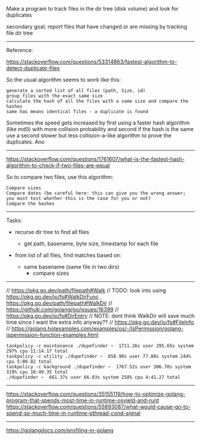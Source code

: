 
Make a program to track files in the dir tree (disk volume) and look for duplicates

secondary goal; report files that have changed or are missing by tracking file dir tree

-----
Reference:

https://stackoverflow.com/questions/53314863/fastest-algorithm-to-detect-duplicate-files


So the usual algorithm seems to work like this:

    generate a sorted list of all files (path, Size, id)
    group files with the exact same size
    calculate the hash of all the files with a same size and compare the hashes
    same has means identical files - a duplicate is found

Sometimes the speed gets increased by first using a faster hash algorithm (like md5) with more collision probability and second if the hash is the same use a second slower but less collision-a-like algorithm to prove the duplicates. Ano


-----
https://stackoverflow.com/questions/1761607/what-is-the-fastest-hash-algorithm-to-check-if-two-files-are-equal

So to compare two files, use this algorithm:

    Compare sizes
    Compare dates (be careful here: this can give you the wrong answer; you must test whether this is the case for you or not)
    Compare the hashes

-----

Tasks:

- recurse dir tree to find all files
  - get path, basename, byte size, timestamp for each file

- from list of all files, find matches based on:
  - same basename (same file in two dirs)
    - compare sizes


------
// https://pkg.go.dev/path/filepath#Walk
// TODO: look into using https://pkg.go.dev/io/fs#WalkDirFunc , https://pkg.go.dev/path/filepath#WalkDir
// https://github.com/golang/go/issues/16399
// https://pkg.go.dev/io/fs#DirEntry
// NOTE: dont think WalkDir will save much time since I want the extra info anyway??
// https://pkg.go.dev/io/fs#FileInfo
// https://golang.hotexamples.com/examples/os/-/IsPermission/golang-ispermission-function-examples.html


```
taskpolicy -c maintenance ./dupefinder ~  1711.26s user 295.65s system 297% cpu 11:14.17 total
taskpolicy -c utility ./dupefinder ~  658.90s user 77.88s system 244% cpu 5:00.82 total
taskpolicy -c background ./dupefinder ~  1767.52s user 306.70s system 319% cpu 10:49.35 total
./dupefinder ~  661.37s user 66.03s system 258% cpu 4:41.27 total
```

-----
https://stackoverflow.com/questions/35155119/how-to-optimize-golang-program-that-spends-most-time-in-runtime-osyield-and-runt
https://stackoverflow.com/questions/55893087/what-would-cause-go-to-spend-so-much-time-in-runtime-pthread-cond-signal

-----
https://golangdocs.com/profiling-in-golang
